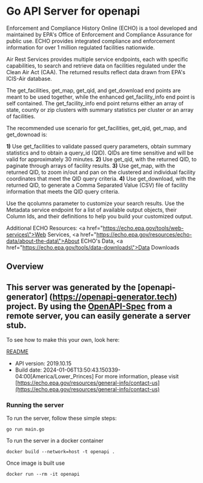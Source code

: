 # Go API Server for openapi

Enforcement and Compliance History Online (ECHO) is a tool developed and maintained by EPA's Office of Enforcement and Compliance Assurance for public use. ECHO provides integrated compliance and enforcement information for over 1 million regulated facilities nationwide.

Air Rest Services provides multiple service endpoints, each with specific capabilities, to search and retrieve data on facilities regulated under the Clean Air Act (CAA). The returned results reflect data drawn from EPA's ICIS-Air database.

The get_facilities, get_map, get_qid, and get_download end points are meant to be used together, while the enhanced get_facility_info end point is self contained.
The get_facility_info end point returns either an array of state, county or zip clusters with summary statistics per cluster or an array of facilities.

The recommended use scenario for get_facilities, get_qid, get_map, and get_downoad is:

<b>1)</b>  Use get_facilities to validate passed query parameters, obtain summary statistics and to obtain a query_id (QID).  QIDs are time sensitive and will be valid for approximately 30 minutes.
<b>2)</b>  Use get_qid, with the returned QID, to paginate through arrays of facility results.
<b>3)</b>  Use get_map, with the returned QID, to zoom in/out and pan on the clustered and individual facility coordinates that meet the QID query criteria.
<b>4)</b>  Use get_download, with the returned QID, to generate a Comma Separated Value (CSV) file of facility information that meets the QID query criteria.

Use the qcolumns parameter to customize your search results.  Use the Metadata service endpoint for a list of available output objects, their Column Ids, and their definitions to help you build your customized output. 

Additional ECHO Resources:   <a href=\"https://echo.epa.gov/tools/web-services\">Web Services</a>, <a href=\"https://echo.epa.gov/resources/echo-data/about-the-data\">About ECHO's Data</a>, <a href=\"https://echo.epa.gov/tools/data-downloads\">Data Downloads</a>

## Overview
This server was generated by the [openapi-generator]
(https://openapi-generator.tech) project.
By using the [OpenAPI-Spec](https://github.com/OAI/OpenAPI-Specification) from a remote server, you can easily generate a server stub.
-

To see how to make this your own, look here:

[README](https://openapi-generator.tech)

- API version: 2019.10.15
- Build date: 2024-01-06T13:50:43.150339-04:00[America/Lower_Princes]
For more information, please visit [https://echo.epa.gov/resources/general-info/contact-us](https://echo.epa.gov/resources/general-info/contact-us)


### Running the server
To run the server, follow these simple steps:

```
go run main.go
```

To run the server in a docker container
```
docker build --network=host -t openapi .
```

Once image is built use
```
docker run --rm -it openapi
```
